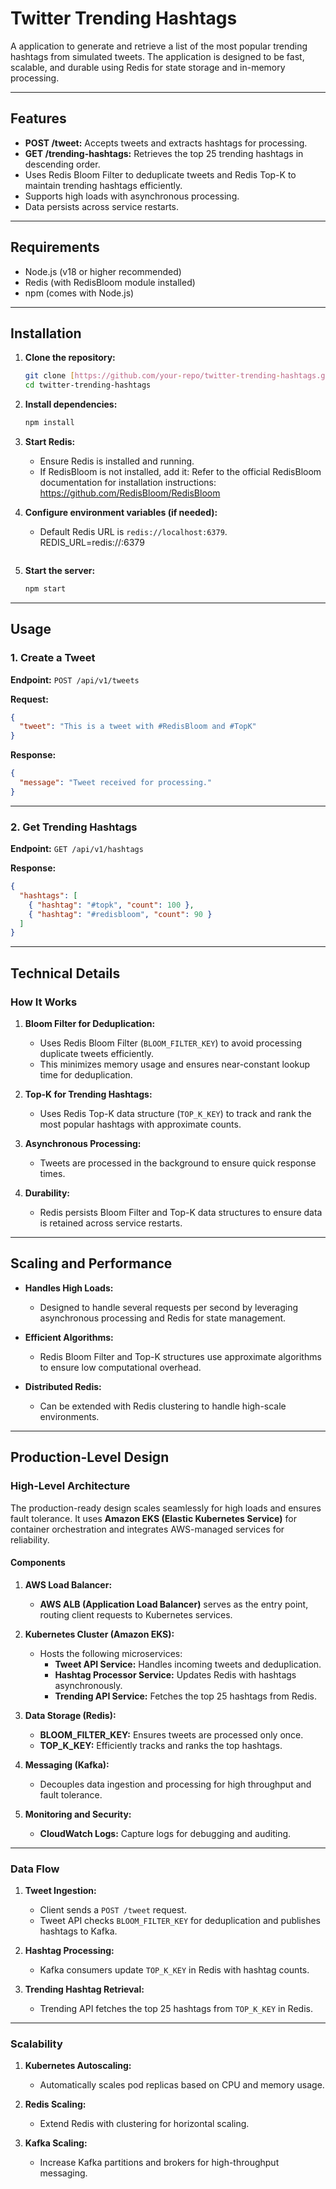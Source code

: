 # **Twitter Trending Hashtags**

A application to generate and retrieve a list of the most popular trending hashtags from simulated tweets. The application is designed to be fast, scalable, and durable using Redis for state storage and in-memory processing.

---

## **Features**

- **POST /tweet:** Accepts tweets and extracts hashtags for processing.
- **GET /trending-hashtags:** Retrieves the top 25 trending hashtags in descending order.
- Uses Redis Bloom Filter to deduplicate tweets and Redis Top-K to maintain trending hashtags efficiently.
- Supports high loads with asynchronous processing.
- Data persists across service restarts.

---

## **Requirements**

- Node.js (v18 or higher recommended)
- Redis (with RedisBloom module installed)
- npm (comes with Node.js)

---

## **Installation**

1. **Clone the repository:**
   ```bash
   git clone [https://github.com/your-repo/twitter-trending-hashtags.git](https://github.com/deepakdantagani1/twitter-trending-hashtags.git)
   cd twitter-trending-hashtags
   ```

2. **Install dependencies:**
   ```bash
   npm install
   ```

3. **Start Redis:**
   - Ensure Redis is installed and running.
   - If RedisBloom is not installed, add it:
     Refer to the official RedisBloom documentation for installation instructions: https://github.com/RedisBloom/RedisBloom

4. **Configure environment variables (if needed):**
   - Default Redis URL is `redis://localhost:6379`.
     REDIS_URL=redis://<your-redis-url>:6379
     ```

5. **Start the server:**
   ```bash
   npm start
   ```

---

## **Usage**

### **1. Create a Tweet**

**Endpoint:** `POST /api/v1/tweets`

**Request:**
```json
{
  "tweet": "This is a tweet with #RedisBloom and #TopK"
}
```

**Response:**
```json
{
  "message": "Tweet received for processing."
}
```

---

### **2. Get Trending Hashtags**

**Endpoint:** `GET /api/v1/hashtags`

**Response:**
```json
{
  "hashtags": [
    { "hashtag": "#topk", "count": 100 },
    { "hashtag": "#redisbloom", "count": 90 }
  ]
}
```

---

## **Technical Details**

### **How It Works**

1. **Bloom Filter for Deduplication:**
   - Uses Redis Bloom Filter (`BLOOM_FILTER_KEY`) to avoid processing duplicate tweets efficiently.
   - This minimizes memory usage and ensures near-constant lookup time for deduplication.

2. **Top-K for Trending Hashtags:**
   - Uses Redis Top-K data structure (`TOP_K_KEY`) to track and rank the most popular hashtags with approximate counts.

3. **Asynchronous Processing:**
   - Tweets are processed in the background to ensure quick response times.

4. **Durability:**
   - Redis persists Bloom Filter and Top-K data structures to ensure data is retained across service restarts.

---

## **Scaling and Performance**

- **Handles High Loads:**
  - Designed to handle several requests per second by leveraging asynchronous processing and Redis for state management.
  
- **Efficient Algorithms:**
  - Redis Bloom Filter and Top-K structures use approximate algorithms to ensure low computational overhead.

- **Distributed Redis:**
  - Can be extended with Redis clustering to handle high-scale environments.

---

## **Production-Level Design**

### **High-Level Architecture**

The production-ready design scales seamlessly for high loads and ensures fault tolerance. It uses **Amazon EKS (Elastic Kubernetes Service)** for container orchestration and integrates AWS-managed services for reliability.

#### **Components**

1. **AWS Load Balancer:**
   - **AWS ALB (Application Load Balancer)** serves as the entry point, routing client requests to Kubernetes services.

2. **Kubernetes Cluster (Amazon EKS):**
   - Hosts the following microservices:
     - **Tweet API Service:** Handles incoming tweets and deduplication.
     - **Hashtag Processor Service:** Updates Redis with hashtags asynchronously.
     - **Trending API Service:** Fetches the top 25 hashtags from Redis.

3. **Data Storage (Redis):**
   - **BLOOM_FILTER_KEY:** Ensures tweets are processed only once.
   - **TOP_K_KEY:** Efficiently tracks and ranks the top hashtags.

4. **Messaging (Kafka):**
   - Decouples data ingestion and processing for high throughput and fault tolerance.

5. **Monitoring and Security:**
   - **CloudWatch Logs:** Capture logs for debugging and auditing.

---

### **Data Flow**

1. **Tweet Ingestion:**
   - Client sends a `POST /tweet` request.
   - Tweet API checks `BLOOM_FILTER_KEY` for deduplication and publishes hashtags to Kafka.

2. **Hashtag Processing:**
   - Kafka consumers update `TOP_K_KEY` in Redis with hashtag counts.

3. **Trending Hashtag Retrieval:**
   - Trending API fetches the top 25 hashtags from `TOP_K_KEY` in Redis.

---

### **Scalability**

1. **Kubernetes Autoscaling:**
   - Automatically scales pod replicas based on CPU and memory usage.

2. **Redis Scaling:**
   - Extend Redis with clustering for horizontal scaling.

3. **Kafka Scaling:**
   - Increase Kafka partitions and brokers for high-throughput messaging.
